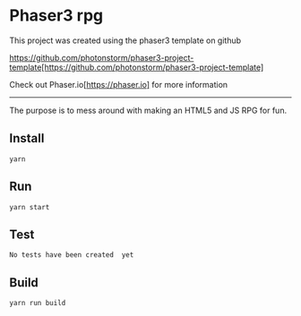 # Phaser3 rpg

This project was created using the phaser3 template on github

https://github.com/photonstorm/phaser3-project-template[https://github.com/photonstorm/phaser3-project-template]

Check out Phaser.io[https://phaser.io] for more information

___

The purpose is to mess around with making an HTML5 and JS RPG for fun.


## Install

`yarn`

## Run

`yarn start`

## Test

`No tests have been created  yet`

## Build

`yarn run build`
